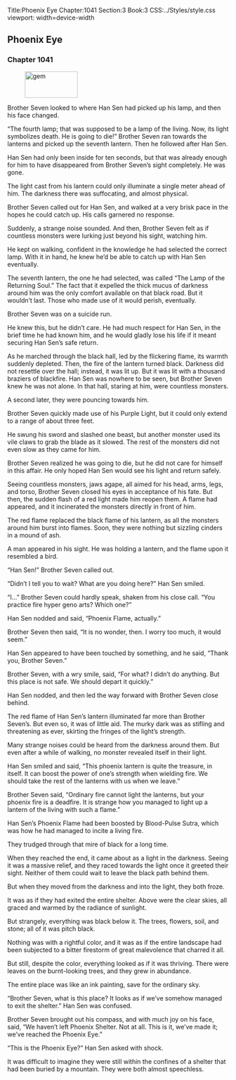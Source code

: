 Title:Phoenix Eye 
Chapter:1041 
Section:3 
Book:3 
CSS:../Styles/style.css 
viewport: width=device-width
  
## Phoenix Eye
### Chapter 1041 
<figure>
	<img src="../Images/gem.gif" alt="gem" id="gem" width="120" height="60" />
</figure>
  

  
  Brother Seven looked to where Han Sen had picked up his lamp, and then his face changed.

“The fourth lamp; that was supposed to be a lamp of the living. Now, its light symbolizes death. He is going to die!” Brother Seven ran towards the lanterns and picked up the seventh lantern. Then he followed after Han Sen.

Han Sen had only been inside for ten seconds, but that was already enough for him to have disappeared from Brother Seven’s sight completely. He was gone.

The light cast from his lantern could only illuminate a single meter ahead of him. The darkness there was suffocating, and almost physical.

Brother Seven called out for Han Sen, and walked at a very brisk pace in the hopes he could catch up. His calls garnered no response.

Suddenly, a strange noise sounded. And then, Brother Seven felt as if countless monsters were lurking just beyond his sight, watching him.

He kept on walking, confident in the knowledge he had selected the correct lamp. With it in hand, he knew he’d be able to catch up with Han Sen eventually.

The seventh lantern, the one he had selected, was called “The Lamp of the Returning Soul.” The fact that it expelled the thick mucus of darkness around him was the only comfort available on that black road. But it wouldn’t last. Those who made use of it would perish, eventually.

Brother Seven was on a suicide run.

He knew this, but he didn’t care. He had much respect for Han Sen, in the brief time he had known him, and he would gladly lose his life if it meant securing Han Sen’s safe return.

As he marched through the black hall, led by the flickering flame, its warmth suddenly depleted. Then, the fire of the lantern turned black. Darkness did not resettle over the hall; instead, it was lit up. But it was lit with a thousand braziers of blackfire. Han Sen was nowhere to be seen, but Brother Seven knew he was not alone. In that hall, staring at him, were countless monsters.

A second later, they were pouncing towards him.

Brother Seven quickly made use of his Purple Light, but it could only extend to a range of about three feet.

He swung his sword and slashed one beast, but another monster used its vile claws to grab the blade as it slowed. The rest of the monsters did not even slow as they came for him.

Brother Seven realized he was going to die, but he did not care for himself in this affair. He only hoped Han Sen would see his light and return safely.

Seeing countless monsters, jaws agape, all aimed for his head, arms, legs, and torso, Brother Seven closed his eyes in acceptance of his fate. But then, the sudden flash of a red light made him reopen them. A flame had appeared, and it incinerated the monsters directly in front of him.

The red flame replaced the black flame of his lantern, as all the monsters around him burst into flames. Soon, they were nothing but sizzling cinders in a mound of ash.

A man appeared in his sight. He was holding a lantern, and the flame upon it resembled a bird.

“Han Sen!” Brother Seven called out.

“Didn’t I tell you to wait? What are you doing here?” Han Sen smiled.

“I…” Brother Seven could hardly speak, shaken from his close call. “You practice fire hyper geno arts? Which one?”

Han Sen nodded and said, “Phoenix Flame, actually.”

Brother Seven then said, “It is no wonder, then. I worry too much, it would seem.”

Han Sen appeared to have been touched by something, and he said, “Thank you, Brother Seven.”

Brother Seven, with a wry smile, said, “For what? I didn’t do anything. But this place is not safe. We should depart it quickly.”

Han Sen nodded, and then led the way forward with Brother Seven close behind.

The red flame of Han Sen’s lantern illuminated far more than Brother Seven’s. But even so, it was of little aid. The murky dark was as stifling and threatening as ever, skirting the fringes of the light’s strength.

Many strange noises could be heard from the darkness around them. But even after a while of walking, no monster revealed itself in their light.

Han Sen smiled and said, “This phoenix lantern is quite the treasure, in itself. It can boost the power of one’s strength when wielding fire. We should take the rest of the lanterns with us when we leave.”

Brother Seven said, “Ordinary fire cannot light the lanterns, but your phoenix fire is a deadfire. It is strange how you managed to light up a lantern of the living with such a flame.”

Han Sen’s Phoenix Flame had been boosted by Blood-Pulse Sutra, which was how he had managed to incite a living fire.

They trudged through that mire of black for a long time.

When they reached the end, it came about as a light in the darkness. Seeing it was a massive relief, and they raced towards the light once it greeted their sight. Neither of them could wait to leave the black path behind them.

But when they moved from the darkness and into the light, they both froze.

It was as if they had exited the entire shelter. Above were the clear skies, all graced and warmed by the radiance of sunlight.

But strangely, everything was black below it. The trees, flowers, soil, and stone; all of it was pitch black.

Nothing was with a rightful color, and it was as if the entire landscape had been subjected to a bitter firestorm of great malevolence that charred it all.

But still, despite the color, everything looked as if it was thriving. There were leaves on the burnt-looking trees, and they grew in abundance.

The entire place was like an ink painting, save for the ordinary sky.

“Brother Seven, what is this place? It looks as if we’ve somehow managed to exit the shelter.” Han Sen was confused.

Brother Seven brought out his compass, and with much joy on his face, said, “We haven’t left Phoenix Shelter. Not at all. This is it, we’ve made it; we’ve reached the Phoenix Eye.”

“This is the Phoenix Eye?” Han Sen asked with shock.

It was difficult to imagine they were still within the confines of a shelter that had been buried by a mountain. They were both almost speechless.
